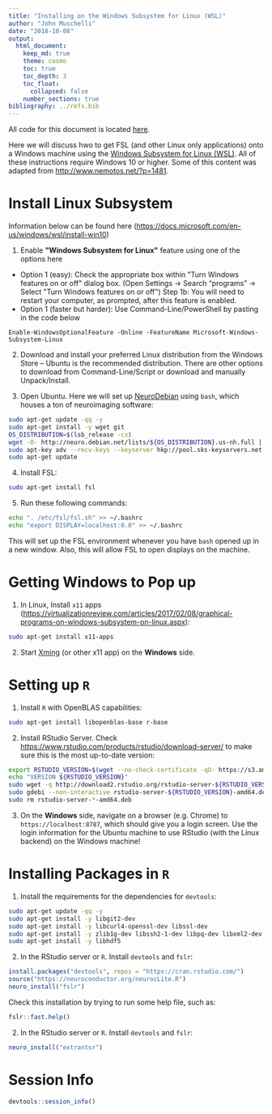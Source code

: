 ```yaml
---
title: "Installing on the Windows Subsystem for Linux (WSL)"
author: "John Muschelli"
date: "2018-10-08"
output: 
  html_document:
    keep_md: true
    theme: cosmo
    toc: true
    toc_depth: 3
    toc_float:
      collapsed: false
    number_sections: true      
bibliography: ../refs.bib      
---
```




All code for this document is located [here](https://github.com/muschellij2/neuroc/blob/master/windows_wsl/index.Rmd).

Here we will discuss hwo to get FSL (and other Linux only applications) onto a Windows machine using the [Windows Subsystem for Linux (WSL)](https://docs.microsoft.com/en-us/windows/wsl/install-win10).  All of these instructions require Windows 10 or higher.  Some of this content was adapted from http://www.nemotos.net/?p=1481.


# Install Linux Subsystem

Information below can be found here (https://docs.microsoft.com/en-us/windows/wsl/install-win10)

1.  Enable **"Windows Subsystem for Linux"** feature using one of the options here
  - Option 1 (easy): Check the appropriate box within "Turn Windows features on or off" dialog box. (Open Settings -> Search “programs” -> Select "Turn Windows features on or off")
Step 1b: You will need to restart your computer, as prompted, after this feature is enabled. 
  - Option 1 (faster but harder): Use Command-Line/PowerShell by pasting in the code below
```
Enable-WindowsOptionalFeature -Online -FeatureName Microsoft-Windows-Subsystem-Linux 
```
2. Download and install your preferred Linux distribution from the Windows Store – Ubuntu is the recommended distribution.  There are other options to download from Command-Line/Script or download and manually Unpack/Install.

3. Open Ubuntu.  Here we will set up [NeuroDebian](http://neuro.debian.net/) using `bash`, which houses a ton of neuroimaging software:

```bash 
sudo apt-get update -qq -y
sudo apt-get install -y wget git
OS_DISTRIBUTION=$(lsb_release -cs)
wget -O- http://neuro.debian.net/lists/${OS_DISTRIBUTION}.us-nh.full | sudo tee /etc/apt/sources.list.d/neurodebian.sources.list
sudo apt-key adv --recv-keys --keyserver hkp://pool.sks-keyservers.net:80 0xA5D32F012649A5A9
sudo apt-get update
```

4.  Install FSL:

```bash
sudo apt-get install fsl
```

5.  Run these following commands:

```bash
echo ". /etc/fsl/fsl.sh" >> ~/.bashrc
echo "export DISPLAY=localhost:0.0" >> ~/.bashrc
```

This will set up the FSL environment whenever you have `bash` opened up in a new window.  Also, this will allow FSL to open displays on the machine.


# Getting Windows to Pop up


1.  In Linux, Install `x11` apps (https://virtualizationreview.com/articles/2017/02/08/graphical-programs-on-windows-subsystem-on-linux.aspx):
```bash
sudo apt-get install x11-apps
```
2.  Start [Xming](https://sourceforge.net/projects/xming/) (or other x11 app) on the **Windows** side.


# Setting up `R` 

1. Install `R` with OpenBLAS capabilities:
```bash
sudo apt-get install libopenblas-base r-base
```

2.  Install RStudio Server.  Check https://www.rstudio.com/products/rstudio/download-server/ to make sure this is the most up-to-date version:

```bash
export RSTUDIO_VERSION=$(wget --no-check-certificate -qO- https://s3.amazonaws.com/rstudio-server/current.ver)
echo "VERSION ${RSTUDIO_VERSION}"
sudo wget -q http://download2.rstudio.org/rstudio-server-${RSTUDIO_VERSION}-amd64.deb
sudo gdebi --non-interactive rstudio-server-${RSTUDIO_VERSION}-amd64.deb
sudo rm rstudio-server-*-amd64.deb 
```

3.  On the **Windows** side, navigate on a browser (e.g. Chrome) to `https://localhost:8787`, which should give you a login screen. Use the login information for the Ubuntu machine to use RStudio (with the Linux backend) on the Windows machine!


# Installing Packages in `R`

1.  Install the requirements for the dependencies for `devtools`:

```bash 
sudo apt-get update -qq -y
sudo apt-get install -y libgit2-dev 
sudo apt-get install -y libcurl4-openssl-dev libssl-dev
sudo apt-get install -y zlib1g-dev libssh2-1-dev libpq-dev libxml2-dev 
sudo apt-get install -y libhdf5
```

2. In the RStudio server or `R`.  Install `devtools` and `fslr`:
```r
install.packages("devtools", repos = "https://cran.rstudio.com/")
source("https://neuroconductor.org/neurocLite.R") 
neuro_install("fslr")
```

Check this installation by trying to run some help file, such as:
```r
fslr::fast.help()
```

2. In the RStudio server or `R`.  Install `devtools` and `fslr`:
```r
neuro_install("extrantsr")
```


# Session Info


```r
devtools::session_info()
```
